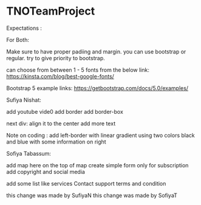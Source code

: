 # TNOTeamProject

Expectations :

For Both:

Make sure to have proper padiing and margin.
you can use bootstrap or regular. 
try to give priority to bootstrap.

can choose from between 1 - 5 fonts from the below link:
https://kinsta.com/blog/best-google-fonts/

Bootstrap 5 example links:
https://getbootstrap.com/docs/5.0/examples/

Sufiya Nishat:

add youtube vide0
add border
add border-box

next div:
 align it to the center add more text
 
Note on coding :
        add left-border with linear gradient using two colors black and blue
        with some information on right
 
 Sofiya Tabassum:
 
 add map here
 on the top of map
 create simple form only for subscription
 add copyright and social media

 add some list like
       services
       Contact
       support
       terms and condition
       
       
 this change was made by SufiyaN
 this change was made by SofiyaT
 
